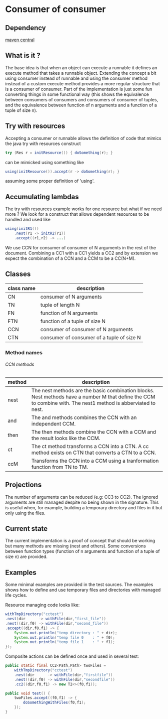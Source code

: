 # Consumer of consumer

## Dependency

[maven central](https://central.sonatype.dev/artifact/io.github.maamissiniva/maamissiniva-consumer-of-consumer/0.1.1)

## What is it ?

The base idea is that when an object can execute a runnable it defines 
an execute method that takes a runnable object. Extending the concept a bit
using consumer instead of runnable and using the consumer method instead of
a custom execute method provides a more regular structure that is a consumer
of consumer. Part of the implementation is just some fun converting things
in some functional way (this shows the equivalence between consumers of 
consumers and consumers of consumer of tuples, and the equivalence between
function of n arguments and a function of a tuple of size n).

## Try with resources

Accepting a consumer or runnable allows the definition of code that mimics the
java try with resources construct
```java
try (Res r = initResource()) { doSomething(r); }
```
can be mimicked using something like
```java
using(initResource()).accept(r -> doSomething(r); }
```
assuming some proper definition of 'using'.

## Accumulating lambdas

The try with resources example works for one resource but what if we
need more ? We look for a construct that allows dependent resources to be
handled and used like

```java
using(initR1())
    .nest(r1 -> initR2(r1))
    .accept((r1,r2) -> ...)
```

We use CCN for consumer of consumer of N arguments in the rest of the document.
Combining a CC1 with a CC1 yields a CC2 and by extension we expect the 
combination of a CCN and a CCM to be a CC(N+M).

## Classes

class name | description
---------- | -----------
CN  | consumer of N arguments
TN  | tuple of length N
FN  | function of N arguments
FTN | function of a tuple of size N
CCN | consumer of consumer of N arguments
CTN | consumer of consumer of a tuple of size N

### Method names
###### CCN methods

method | description
------ | -----------
nest   | The nest methods are the basic combination blocks. Nest methods have a number M that define the CCM to combine with. The nest1 method is abberviated to nest.
and    | The and methods combines the CCN with an independent CCM.
then   | The then methods combine the CCN with a CCM and the result looks like the CCM.
ct     | The ct method transforms a CCN into a CTN. A cc method exists on CTN that converts a CTN to a CCN.
ccM    | Transforms the CCN into a CCM using a tranformation function from TN to TM.

## Projections

The number of arguments can be reduced (e.g: CC3 to CC2). The ignored arguments
are still managed despite no being shown in the signature. This is useful
when, for example, building a temporary directory and files in it but
only using the files. 

## Current state

The current implementation is a proof of concept that should be working but
many methods are missing (nest and others).
Some conversions between function types (function of n arguments and function 
of a tuple of size n) are provided.

## Examples

Some minimal examples are provided in the test sources. The examples shows how to
define and use temporary files and directories with managed life cycles.

Resource managing code looks like:
```java
withTmpDirectory("cctest")
.nest(dir      -> withFile(dir,"first_file"))
.nest((dir,f0) -> withFile(dir,"second_file"))
.accept((dir,f0,f1) -> {
    System.out.println("temp directory : " + dir);
    System.out.println("temp file 0    : " + f0);
    System.out.println("temp file 1    : " + f1);
});
```

Composite actions can be defined once and used in several test:
```java
public static final CC2<Path,Path> twoFiles =
    withTmpDirectory("cctest")
    .nest(dir      -> withFile(dir,"firstfile"))
    .nest((dir,f0) -> withFile(dir,"secondfile"))
    .cc2((dir,f0,f1) -> new T2<>(f0,f1));

public void test() {
    twoFiles.accept((f0,f1) -> {
        doSomethingWithFiles(f0,f1);
    });
}

```

